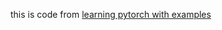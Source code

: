 this is code from [learning pytorch with examples](https://pytorch.org/tutorials/beginner/pytorch_with_examples.html)
